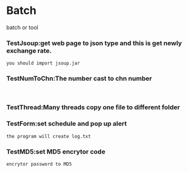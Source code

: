 # Batch
batch or tool

### TestJsoup:get web page to json type and this is get newly exchange  rate.<br/>
    you should import jsoup.jar
### TestNumToChn:The number cast to chn number<br/>
    
### TestThread:Many threads copy one file to different folder<br/>

### TestForm:set schedule and pop up alert <br/>
    the program will create log.txt
### TestMD5:set MD5 encrytor code<br/>
    encrytor password to MD5
